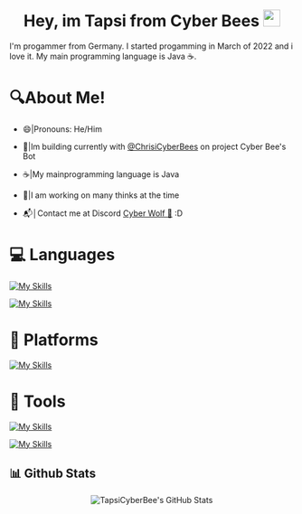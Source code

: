 <h1 align="center">Hey, im Tapsi from Cyber Bees <img src="https://media.discordapp.net/attachments/1036757682121605221/1036760243620814868/bee-icon-png-8.jpg" height="30px"></h1>

I'm progammer from Germany. I started progamming in March of 2022 and i love it. My main programming language is Java ☕.

# 🔍About Me!

 - 😄|Pronouns: He/Him

 - 🐝|Im building currently with [@ChrisiCyberBees](https://github.com/ChrisiCyberBee) on project Cyber Bee's Bot
 
 - ☕|My mainprogramming language is Java

 - 🔭|I am working on many thinks at the time

 - 📬│Contact me at Discord [Cyber Wolf 🐺](https://discord.com/users/891679737590738985) :D

 # 💻 Languages
 
 [![My Skills](https://skillicons.dev/icons?i=java,sqlite)](https://skillicons.dev)

 [![My Skills](https://skillicons.dev/icons?i=html,css,ts,js)](https://skillicons.dev)

 # 🚀 Platforms
 
 [![My Skills](https://skillicons.dev/icons?i=discord,bots)](https://skillicons.dev)
 
 # 🧰 Tools
 
 [![My Skills](https://skillicons.dev/icons?i=idea,vscode,github)](https://skillicons.dev)

 [![My Skills](https://skillicons.dev/icons?i=git)](https://skillicons.dev)

## 📊 Github Stats

<div align="center">
<img src="https://github-readme-stats.vercel.app/api?username=tapsicyberbees&show_icons=true&theme=dark&icon_color=48842d&title_color=48842d&text_color=ffffff&border_color=48842d" alt="TapsiCyberBee's GitHub Stats">
</div>

